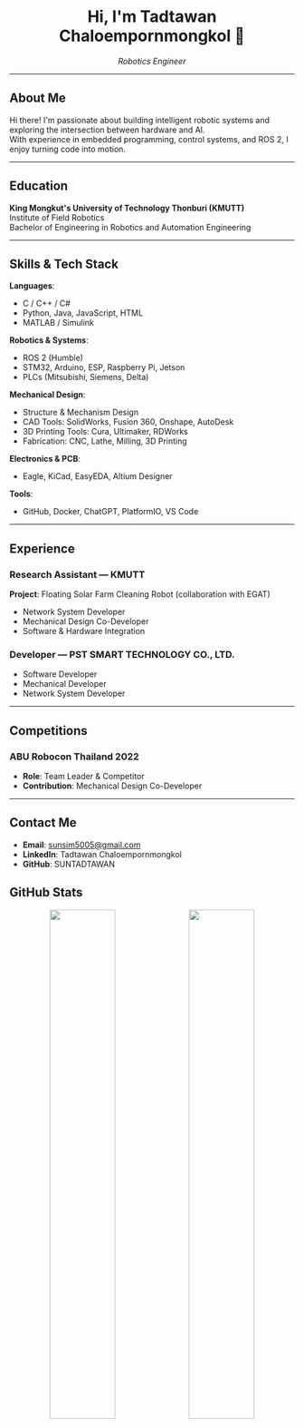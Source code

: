 <h1 align="center">Hi, I'm Tadtawan Chaloempornmongkol 👋</h1>
<p align="center"><em>Robotics Engineer</em></p>

---

## About Me

Hi there! I'm passionate about building intelligent robotic systems and exploring the intersection between hardware and AI.  
With experience in embedded programming, control systems, and ROS 2, I enjoy turning code into motion.

---

## Education

**King Mongkut's University of Technology Thonburi (KMUTT)**  
Institute of Field Robotics  
Bachelor of Engineering in Robotics and Automation Engineering

---

## Skills & Tech Stack

**Languages**:
  - C / C++ / C#
  - Python, Java, JavaScript, HTML
  - MATLAB / Simulink

**Robotics & Systems**:
  - ROS 2 (Humble)
  - STM32, Arduino, ESP, Raspberry Pi, Jetson
  - PLCs (Mitsubishi, Siemens, Delta)

**Mechanical Design**:
  - Structure & Mechanism Design
  - CAD Tools: SolidWorks, Fusion 360, Onshape, AutoDesk
  - 3D Printing Tools: Cura, Ultimaker, RDWorks
  - Fabrication: CNC, Lathe, Milling, 3D Printing

**Electronics & PCB**:
  - Eagle, KiCad, EasyEDA, Altium Designer

**Tools**:
  - GitHub, Docker, ChatGPT, PlatformIO, VS Code

---

## Experience

### Research Assistant — KMUTT
**Project**: Floating Solar Farm Cleaning Robot (collaboration with EGAT)

- Network System Developer
- Mechanical Design Co-Developer
- Software & Hardware Integration

### Developer — PST SMART TECHNOLOGY CO., LTD.
- Software Developer
- Mechanical Developer
- Network System Developer

---

## Competitions

### ABU Robocon Thailand 2022
- **Role**: Team Leader & Competitor
- **Contribution**: Mechanical Design Co-Developer

---

## Contact Me

- **Email**: sunsim5005@gmail.com
- **LinkedIn**: Tadtawan Chaloempornmongkol
- **GitHub**: SUNTADTAWAN

## GitHub Stats

<p align="center"> <img src="https://github-readme-stats.vercel.app/api?username=SUNTADTAWAN&show_icons=true&theme=calm&hide_title=true" width="48%" /> <img src="https://github-readme-stats.vercel.app/api/top-langs/?username=SUNTADTAWAN&layout=compact&theme=calm" width="48%" /> </p>